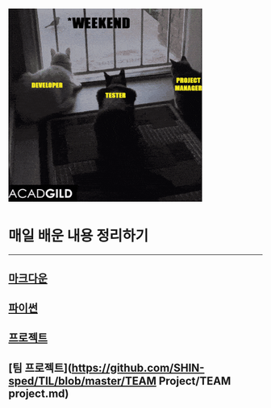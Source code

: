 # ![te](https://github.com/SHIN-sped/TIL/blob/master/assets/meme.gif)

# 매일 배운 내용 정리하기

---

## [마크다운](https://github.com/SHIN-sped/TIL/blob/master/markdown/Github.md)

## [파이썬](https://github.com/SHIN-sped/TIL/blob/master/Python/python.md)

## [프로젝트](https://github.com/SHIN-sped/TIL/blob/master/PER-Project/sped-project.md)

## [팀 프로젝트](https://github.com/SHIN-sped/TIL/blob/master/TEAM Project/TEAM project.md)
